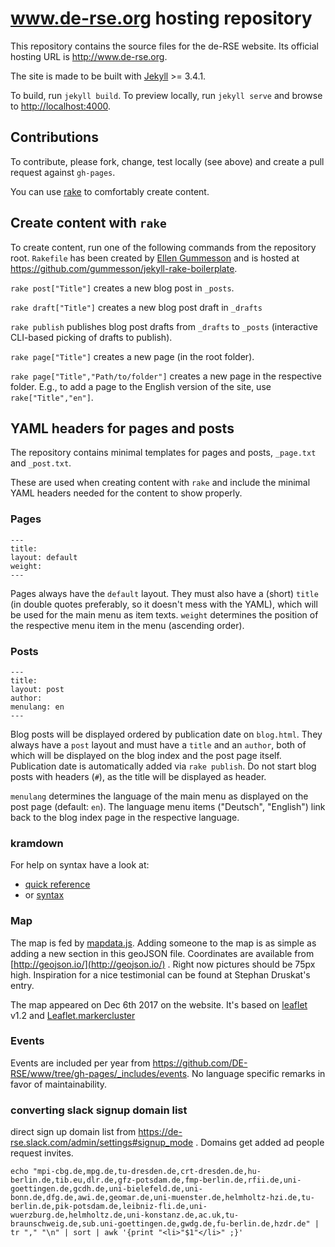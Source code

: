 # www.de-rse.org hosting repository

This repository contains the source files for the de-RSE website. Its official hosting URL is <http://www.de-rse.org>.

The site is made to be built with [Jekyll](https://jekyllrb.com/) >= 3.4.1.

To build, run `jekyll build`. To preview locally, run `jekyll serve` and browse to <http://localhost:4000>.

## Contributions

To contribute, please fork, change, test locally (see above) and create a pull request against `gh-pages`.

You can use [rake](http://rake.rubyforge.org/) to comfortably create content.

## Create content with `rake`

To create content, run one of the following commands from the repository root. `Rakefile` has been created by [Ellen Gummesson](http://ellengummesson.com/) and is hosted at <https://github.com/gummesson/jekyll-rake-boilerplate>.

`rake post["Title"]` creates a new blog post in `_posts`.

`rake draft["Title"]` creates a new blog post draft in `_drafts`

`rake publish` publishes blog post drafts from `_drafts` to `_posts` (interactive CLI-based picking of drafts to publish).

`rake page["Title"]` creates a new page (in the root folder).

`rake page["Title","Path/to/folder"]` creates a new page in the respective folder. E.g., to add a page to the English version of the site, use `rake["Title","en"]`.

## YAML headers for pages and posts

The repository contains minimal templates for pages and posts, `_page.txt` and `_post.txt`.

These are used when creating content with `rake` and include the minimal YAML headers needed for the content to show properly.

### Pages

    ---
    title:
    layout: default
    weight:
    ---

Pages always have the `default` layout. They must also have a (short) `title` (in double quotes preferably, so it doesn't mess with the YAML), which will be used for the main menu as item texts. `weight` determines the position of the respective menu item in the menu (ascending order).

### Posts

    ---
	title:
	layout: post
	author:
	menulang: en
	---

Blog posts will be displayed ordered by publication date on `blog.html`. They always have a `post` layout and must have a `title` and an `author`, both of which will be displayed on the blog index and the post page itself. Publication date is automatically added via `rake publish`. Do not start blog posts with headers (`#`), as the title will be displayed as header.

`menulang` determines the language of the main menu as displayed on the post page (default: `en`). The language menu items ("Deutsch", "English") link back to the blog index page in the respective language.

### kramdown

For help on syntax have a look at: 

- [quick reference](https://kramdown.gettalong.org/quickref.html)
- or [syntax](https://kramdown.gettalong.org/quickref.html) 

### Map

The map is fed by [mapdata.js](https://github.com/DE-RSE/www/blob/gh-pages/_includes/mapdata.js). Adding someone to the map is as simple as adding a new section in this geoJSON file. Coordinates are available from [http://geojson.io/](http://geojson.io/) . Right now pictures should be 75px high. Inspiration for a nice testimonial can be found at Stephan Druskat's entry.
   
The map appeared on Dec 6th 2017 on the website. It's based on [leaflet](http://leafletjs.com) v1.2 and [Leaflet.markercluster](https://github.com/Leaflet/Leaflet.markercluster)
     
### Events
     
Events are included per year from https://github.com/DE-RSE/www/tree/gh-pages/_includes/events. No language specific remarks in favor of maintainability.     

### converting slack signup domain list

direct sign up domain list from https://de-rse.slack.com/admin/settings#signup_mode . Domains get added ad people request invites.  

```
echo "mpi-cbg.de,mpg.de,tu-dresden.de,crt-dresden.de,hu-berlin.de,tib.eu,dlr.de,gfz-potsdam.de,fmp-berlin.de,rfii.de,uni-goettingen.de,gcdh.de,uni-bielefeld.de,uni-bonn.de,dfg.de,awi.de,geomar.de,uni-muenster.de,helmholtz-hzi.de,tu-berlin.de,pik-potsdam.de,leibniz-fli.de,uni-wuerzburg.de,helmholtz.de,uni-konstanz.de,ac.uk,tu-braunschweig.de,sub.uni-goettingen.de,gwdg.de,fu-berlin.de,hzdr.de" | tr "," "\n" | sort | awk '{print "<li>"$1"</li>" ;}'
```